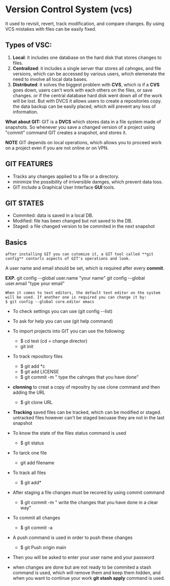# **Version Control System (vcs)**
It used to revisit, revert, track modification, and compare changes. By using VCS mistakes with files can be easily fixed. 
## Types of VSC: 
1. **Local**: it includes one database on the hard disk that stores changes to files.
2. **Centralized**: it includes a single server thar stores all cahnges, and file versions, which can be accessed by various users, which elemenate the need to involve all local data bases. 
3. **Distributed**: it solves the biggest problem with **CVS**, which is if a **CVS** goes down, users can't work with each others on the files, or save changes. or if the central database hard disk went down all of the work will be lost. But with DVCS it allows users to create a repositories copy. the data backup can be easily placed, which will prevent any loss of information.

**What about GIT:**
GIT  is a **DVCS** which stores data in a file system made of snapshots. So whenever you save a changed version of a project using "commit" command GIT creates a snapshot, and stores it. 

**NOTE** 
GIT depends on local operations, which allows you to proceed work on a project even if you are not online or on VPN. 

## GIT FEATURES 
* Tracks any changes applied to a file or a directory.
* minimize the possibility of irriversible damges, which prevent data loss. 
* GIT include a Graphical  User Interface **GUI** tools. 

## GIT STATES 
* Commited: data is saved in a local DB.
* Modified: file has been changed but not saved to the DB. 
* Staged: a file changed version to be commited in the next snapshot 

## **Basics** 
    after installing GIT you can cutomize it, a GIT tool called **git config** contorls aspects of GIT's operations and look.   
  A user name and email should be set, which is required after every **commit**. 
  
  **EXP.** git config --global user.name "your name"
  git config --global user.email "type your email"
    
    When it comes to text editors, the default text editor on the system will be used. If another one is required you can change it by: 
    $ git config --global core.editor emacs 
    

- To check settings you can use (git config --list) 
- To ask for help you can use (git help command) 
- To import projects into GIT you can use the following: 
    - $ cd test (cd = change director)
    - git init 

- To track repository files 
   - $ git add *c 
   - $ git add LICENSE 
   - $ git commit -m " type the cahnges that you have done" 

- **clonning** to creat a copy of repositry by use clone command and then adding the URL 
    - $ git clone URL 

- **Tracking** saved files can be tracked, which can be modified or staged. untracked files however can't be staged becuase they are not in the last snapshot
- To know the state of the files status command is used 
    - $ git status 
- To tarck one file 
    - git add filename 
- To track all files 
    - $ git add* 
- After staging a file changes must be recored by using commit command 
    - $ git commit -m " write the changes that you have done in a clear way" 
- To commit all changes 
    - $ git commit -a 
- A push command is used in order to push these changes 
    - $ git Push origin main 
- Then you will be asked to enter your user name and your password 
- when changes are done but are not ready to be commited a stash command is used, which will remove them and keep them hidden, and when you want to continue your work **git stash apply** command is used. 

    

